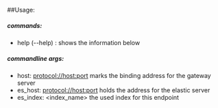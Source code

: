 ##Usage:
##### commands:
- help (--help) : shows the information below

##### commandline args:
- host: <protocol://host:port> marks the binding address for the gateway server
- es_host: <protocol://host:port> holds the address for the elastic server
- es_index: <index_name> the used index for this endpoint